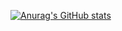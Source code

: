 [![Anurag's GitHub stats](https://github-readme-stats.vercel.app/api?username=ICEJM1020)](https://github.com/anuraghazra/github-readme-stats)